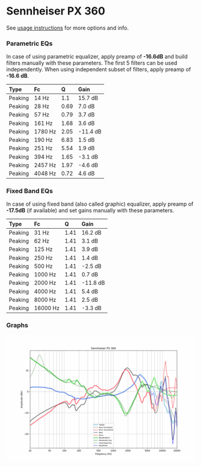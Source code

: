 # Sennheiser PX 360
See [usage instructions](https://github.com/jaakkopasanen/AutoEq#usage) for more options and info.

### Parametric EQs
In case of using parametric equalizer, apply preamp of **-16.6dB** and build filters manually
with these parameters. The first 5 filters can be used independently.
When using independent subset of filters, apply preamp of **-16.6 dB**.

| Type    | Fc      |    Q | Gain     |
|:--------|:--------|:-----|:---------|
| Peaking | 14 Hz   | 1.1  | 15.7 dB  |
| Peaking | 28 Hz   | 0.69 | 7.0 dB   |
| Peaking | 57 Hz   | 0.79 | 3.7 dB   |
| Peaking | 161 Hz  | 1.68 | 3.6 dB   |
| Peaking | 1780 Hz | 2.05 | -11.4 dB |
| Peaking | 190 Hz  | 6.83 | 1.5 dB   |
| Peaking | 251 Hz  | 5.54 | 1.9 dB   |
| Peaking | 394 Hz  | 1.65 | -3.1 dB  |
| Peaking | 2457 Hz | 1.97 | -4.6 dB  |
| Peaking | 4048 Hz | 0.72 | 4.6 dB   |

### Fixed Band EQs
In case of using fixed band (also called graphic) equalizer, apply preamp of **-17.5dB**
(if available) and set gains manually with these parameters.

| Type    | Fc       |    Q | Gain     |
|:--------|:---------|:-----|:---------|
| Peaking | 31 Hz    | 1.41 | 16.2 dB  |
| Peaking | 62 Hz    | 1.41 | 3.1 dB   |
| Peaking | 125 Hz   | 1.41 | 3.9 dB   |
| Peaking | 250 Hz   | 1.41 | 1.4 dB   |
| Peaking | 500 Hz   | 1.41 | -2.5 dB  |
| Peaking | 1000 Hz  | 1.41 | 0.7 dB   |
| Peaking | 2000 Hz  | 1.41 | -11.8 dB |
| Peaking | 4000 Hz  | 1.41 | 5.4 dB   |
| Peaking | 8000 Hz  | 1.41 | 2.5 dB   |
| Peaking | 16000 Hz | 1.41 | -3.3 dB  |

### Graphs
![](./Sennheiser%20PX%20360.png)